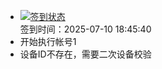 - [![签到状态](https://github.com/li5bo5/Cloud189-Actions/actions/workflows/main.yml/badge.svg?branch=main)](https://github.com/li5bo5/Cloud189-Actions/actions/workflows/main.yml) <br> 签到时间：2025-07-10 18:45:40
- 开始执行帐号1
- 设备ID不存在，需要二次设备校验
